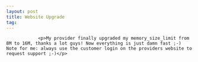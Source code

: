 ```yaml
---
layout: post
title: Website Upgrade
tag: 
---
```



                <p>My provider finally upgraded my memory_size_limit from 8M to 16M, thanks a lot guys! Now everything is just damn fast ;-) Note for me: always use the customer login on the providers website to request support ;-)</p>
            
